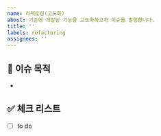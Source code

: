 ```yaml
---
name: 리펙토링(고도화)
about: 기존에 개발된 기능을 고도화하고자 이슈를 발행합니다.
title: ''
labels: refactoring
assignees: ''
---
```


## 📄 이슈 목적

<!-- 이슈 내용 요약 설명 -->
- 

## ✅ 체크 리스트

- [ ] to do